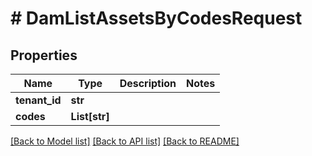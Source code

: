 # # DamListAssetsByCodesRequest


## Properties 


Name | Type | Description | Notes
------------ | ------------- | ------------- | -------------
**tenant_id**| **str** |   |
**codes**| **List[str]** |   |


[[Back to Model list]](../../README.md#models) [[Back to API list]](../../README.md#endpoints) [[Back to README]](../../README.md)

